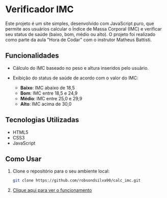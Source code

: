 # Verificador IMC

Este projeto é um site simples, desenvolvido com JavaScript puro, que permite aos usuários calcular o Índice de Massa Corporal (IMC) e verificar seu status de saúde (baixo, bom, médio ou alto). O projeto foi realizado como parte da aula "Hora de Codar" com o instrutor Matheus Battisti.

## Funcionalidades

- Cálculo do IMC baseado no peso e altura inseridos pelo usuário.
- Exibição do status de saúde de acordo com o valor do IMC:

  - **Baixo**: IMC abaixo de 18,5
  - **Bom**: IMC entre 18,5 e 24,9
  - **Médio**: IMC entre 25,0 e 29,9
  - **Alto**: IMC acima de 30,0

## Tecnologias Utilizadas

- HTML5
- CSS3
- JavaScript

## Como Usar

1. Clone o repositório para o seu ambiente local:

   ```bash
   git clone https://github.com/robsondsilva90/calc_imc.git

2. [Clique aqui para ver o funcionamento](https://robsondsilva90.github.io/calc_imc/)
